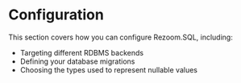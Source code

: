 # Configuration

This section covers how you can configure Rezoom.SQL, including:

* Targeting different RDBMS backends
* Defining your database migrations
* Choosing the types used to represent nullable values
